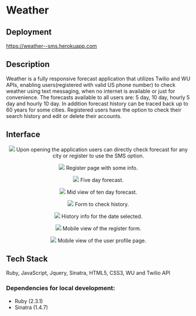Weather
===

## Deployment

https://weather--sms.herokuapp.com

## Description
Weather is a fully responsive forecast application that utilizes Twilio and WU APIs, enabling users(registered with valid US phone number) to check weather using text messaging, when no internet is available or just for convenience.
The forecasts available to all users are: 5 day, 10 day, hourly 5 day and hourly 10 day. In addition forecast history can be traced back up to 60 years for some cities. Registered users have the option to check their search history and edit or delete their accounts.

## Interface

<p align="center">
<img src="/screenshots/index.png">
Upon opening the application users can directly check forecast for any city or register to use the SMS option.
</p>

<p align="center">
<img src="/screenshots/register.png">
  Register page with some info.  
</p>

<p align="center">
<img src="/screenshots/fiveday.png">
  Five day forecast.  
</p>

<p align="center">
<img src="/screenshots/midviewoftenday.png">
  Mid view of ten day forecast.  
</p> 

<p align="center">
<img src="/screenshots/historyform.png">
  Form to check history.  
</p>

<p align="center">
<img src="/screenshots/historyinfo.png">
  History info for the date selected.  
</p>

<p align="center">
<img src="/screenshots/mobileregister.png">
Mobile view of the register form.
</p>

<p align="center">
<img src="/screenshots/mobileprofile.png">
Mobile view of the user profile page.
</p>


## Tech Stack
Ruby, JavaScript, Jquery, Sinatra, HTML5, CSS3, WU and Twilio API
### Dependencies for local development:

* Ruby (2.3.1)
* Sinatra (1.4.7)